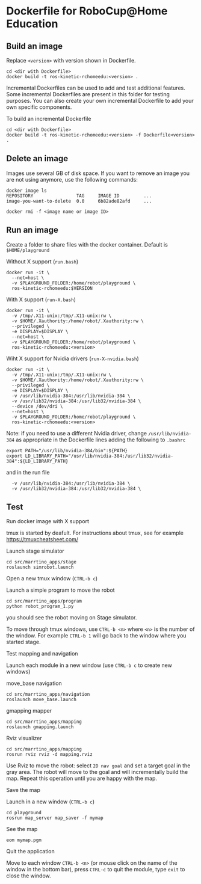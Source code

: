 # Dockerfile for RoboCup@Home Education

## Build an image

Replace `<version>` with version shown in Dockerfile.


    cd <dir with Dockerfile>
    docker build -t ros-kinetic-rchomeedu:<version> .


Incremental Dockerfiles can be used to add and test additional features.
Some incremental Dockerfiles are present in this folder for testing purposes.
You can also create your own incremental Dockerfile to add your own specific 
components.

To build an incremental Dockerfile
 
    cd <dir with Dockerfile>
    docker build -t ros-kinetic-rchomeedu:<version> -f Dockerfile<version> .


## Delete an image

Images use several GB of disk space. If you want to remove an image you are
not using anymore, use the following commands:

    docker image ls
    REPOSITORY                TAG     IMAGE ID         ...
    image-you-want-to-delete  0.0     6b82ade82afd     ...
    
    docker rmi -f <image name or image ID>



## Run an image 

Create a folder to share files with the docker container.
Default is `$HOME/playground`

Without X support (`run.bash`)

    docker run -it \
      --net=host \
      -v $PLAYGROUND_FOLDER:/home/robot/playground \
      ros-kinetic-rchomeedu:$VERSION

With X support (`run-X.bash`)

    docker run -it \
      -v /tmp/.X11-unix:/tmp/.X11-unix:rw \
      -v $HOME/.Xauthority:/home/robot/.Xauthority:rw \
      --privileged \
      -e DISPLAY=$DISPLAY \
      --net=host \
      -v $PLAYGROUND_FOLDER:/home/robot/playground \
      ros-kinetic-rchomeedu:<version>

Wiht X support for Nvidia drivers (`run-X-nvidia.bash`)

    docker run -it \
      -v /tmp/.X11-unix:/tmp/.X11-unix:rw \
      -v $HOME/.Xauthority:/home/robot/.Xauthority:rw \
      --privileged \
      -e DISPLAY=$DISPLAY \
      -v /usr/lib/nvidia-384:/usr/lib/nvidia-384 \
      -v /usr/lib32/nvidia-384:/usr/lib32/nvidia-384 \
      --device /dev/dri \
      --net=host \
      -v $PLAYGROUND_FOLDER:/home/robot/playground \
      ros-kinetic-rchomeedu:<version>

Note: if you need to use a different Nvidia driver, change `/usr/lib/nvidia-384`
as appropriate in the Dockerfile lines adding the following to `.bashrc`

    export PATH="/usr/lib/nvidia-384/bin":${PATH}
    export LD_LIBRARY_PATH="/usr/lib/nvidia-384:/usr/lib32/nvidia-384":${LD_LIBRARY_PATH}

and in the run file 

      -v /usr/lib/nvidia-384:/usr/lib/nvidia-384 \
      -v /usr/lib32/nvidia-384:/usr/lib32/nvidia-384 \


## Test

Run docker image with X support

tmux is started by deafult.
For instructions about tmux, see for example https://tmuxcheatsheet.com/

Launch stage simulator

    cd src/marrtino_apps/stage
    roslaunch simrobot.launch

Open a new tmux window (`CTRL-b c`)

Launch a simple program to move the robot

    cd src/marrtino_apps/program
    python robot_program_1.py
    
you should see the robot moving on Stage simulator.

To move through tmux windows, use `CTRL-b <n>` where `<n>` is the number of the window.
For example `CTRL-b 1` will go back to the window where you started stage.


Test mapping and navigation


Launch each module in a new window (use `CTRL-b c` to create new windows)

move_base navigation

    cd src/marrtino_apps/navigation
    roslaunch move_base.launch

gmapping mapper

    cd src/marrtino_apps/mapping
    roslaunch gmapping.launch

Rviz visualizer

    cd src/marrtino_apps/mapping
    rosrun rviz rviz -d mapping.rviz


Use Rviz to move the robot: select `2D nav goal` and set a target goal in the gray area.
The robot will move to the goal and will incrementally build the map.
Repeat this operation until you are happy with the map.

Save the map

Launch in a new window (`CTRL-b c`)

    cd playground
    rosrun map_server map_saver -f mymap

See the map

    eom mymap.pgm

Quit the application

Move to each window `CTRL-b <n>` (or mouse click on the name of the window
in the bottom bar), press `CTRL-c` to quit the module, type `exit` to close
the window.





